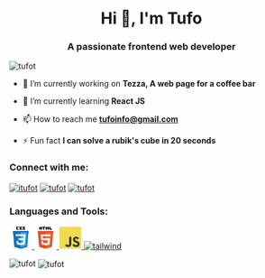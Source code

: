 <h1 align="center">Hi 👋, I'm Tufo</h1>
<h3 align="center">A passionate frontend web developer</h3>

<p align="left"> <img src="https://komarev.com/ghpvc/?username=tufot&label=Profile%20views&color=0e75b6&style=flat" alt="tufot" /> </p>

- 🔭 I’m currently working on **Tezza, A web page for a coffee bar**

- 🌱 I’m currently learning **React JS**

- 📫 How to reach me **tufoinfo@gmail.com**

- ⚡ Fun fact **I can solve a rubik's cube in 20 seconds**

<h3 align="left">Connect with me:</h3>
<p align="left">
<a href="https://twitter.com/itufot" target="blank"><img align="center" src="https://raw.githubusercontent.com/rahuldkjain/github-profile-readme-generator/master/src/images/icons/Social/twitter.svg" alt="itufot" height="30" width="40" /></a>
<a href="https://stackoverflow.com/users/21537876/tufot" target="blank"><img align="center" src="https://raw.githubusercontent.com/rahuldkjain/github-profile-readme-generator/master/src/images/icons/Social/stack-overflow.svg" alt="tufot" height="30" width="40" /></a>
<a href="https://www.youtube.com/channel/UCcvan4b4UrAXDT3mPv5hbuw" target="blank"><img align="center" src="https://raw.githubusercontent.com/rahuldkjain/github-profile-readme-generator/master/src/images/icons/Social/youtube.svg" alt="tufot" height="30" width="40" /></a>
</p>

<h3 align="left">Languages and Tools:</h3>
<p align="left"> <a href="https://www.w3schools.com/css/" target="_blank" rel="noreferrer"> <img src="https://raw.githubusercontent.com/devicons/devicon/master/icons/css3/css3-original-wordmark.svg" alt="css3" width="40" height="40"/> </a> <a href="https://www.w3.org/html/" target="_blank" rel="noreferrer"> <img src="https://raw.githubusercontent.com/devicons/devicon/master/icons/html5/html5-original-wordmark.svg" alt="html5" width="40" height="40"/> </a> <a href="https://developer.mozilla.org/en-US/docs/Web/JavaScript" target="_blank" rel="noreferrer"> <img src="https://raw.githubusercontent.com/devicons/devicon/master/icons/javascript/javascript-original.svg" alt="javascript" width="40" height="40"/> </a> <a href="https://tailwindcss.com/" target="_blank" rel="noreferrer"> <img src="https://www.vectorlogo.zone/logos/tailwindcss/tailwindcss-icon.svg" alt="tailwind" width="40" height="40"/> </a> </p>

<p><img align="left" src="https://github-readme-stats.vercel.app/api/top-langs?username=tufot&show_icons=true&locale=en&layout=compact" alt="tufot" /></p>

<p>&nbsp;<img align="center" src="https://github-readme-stats.vercel.app/api?username=tufot&show_icons=true&locale=en" alt="tufot" /></p>
